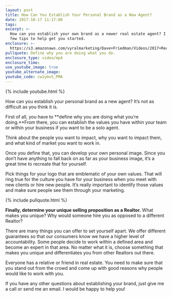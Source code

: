 ```yaml
---
layout: post
title: How Can You Establish Your Personal Brand as a New Agent?
date: 2017-10-17 11:17:00
tags:
excerpt: >-
  How can you establish your own brand as a newer real estate agent? I have a
  few tips to help get you started.
enclosure: >-
  https://s3.amazonaws.com/vyralmarketing/Dave+Friedman/Videos/2017+Recruiting/Establishing+Your+Brand+-+Charleston+%2526+Mt.+Pleasant+Real+Estate+Agent.mp4
pullquote: Define why you are doing what you do.
enclosure_type: video/mp4
enclosure_time:
use_youtube_image: true
youtube_alternate_image:
youtube_code: cw1ymvS_PMA
---
```



{% include youtube.html %}

How can you establish your personal brand as a new agent? It’s not as difficult as you think it is.

First of all, you have to **define why you are doing what you’re doing.**From there, you can establish the values you have within your team or within your business if you want to be a solo agent.

Think about the people you want to impact, why you want to impact them, and what kind of market you want to work in.

Once you define that, you can develop your own personal image. Since you don’t have anything to fall back on as far as your business image, it’s a great time to recreate that for yourself.

Pick things for your logo that are emblematic of your own values. That will ring true for the culture you have for your business when you meet with new clients or hire new people. It’s really important to identify those values and make sure people see them through your marketing.

{% include pullquote.html %}

**Finally, determine your unique selling proposition as a Realtor.** What makes you unique? Why would someone hire you as opposed to a different Realtor?

There are many things you can offer to set yourself apart. We offer different guarantees so that our consumers know we have a higher level of accountability. Some people decide to work within a defined area and become an expert in that area. No matter what it is, choose something that makes you unique and differentiates you from other Realtors out there.

Everyone has a relative or friend in real estate. You need to make sure that you stand out from the crowd and come up with good reasons why people would like to work with you.

If you have any other questions about establishing your brand, just give me a call or send me an email. I would be happy to help you!